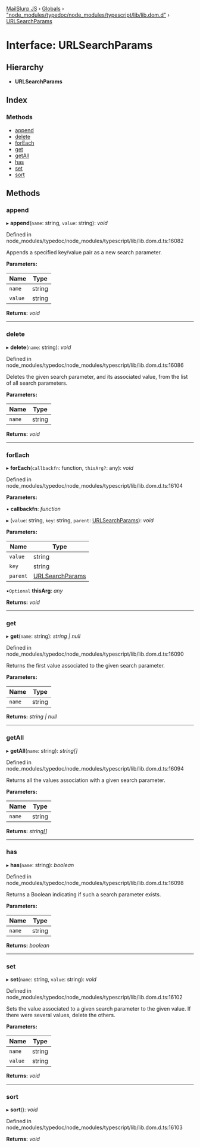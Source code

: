 [MailSlurp JS](../README.md) › [Globals](../globals.md) › ["node_modules/typedoc/node_modules/typescript/lib/lib.dom.d"](../modules/_node_modules_typedoc_node_modules_typescript_lib_lib_dom_d_.md) › [URLSearchParams](_node_modules_typedoc_node_modules_typescript_lib_lib_dom_d_.urlsearchparams.md)

# Interface: URLSearchParams

## Hierarchy

* **URLSearchParams**

## Index

### Methods

* [append](_node_modules_typedoc_node_modules_typescript_lib_lib_dom_d_.urlsearchparams.md#append)
* [delete](_node_modules_typedoc_node_modules_typescript_lib_lib_dom_d_.urlsearchparams.md#delete)
* [forEach](_node_modules_typedoc_node_modules_typescript_lib_lib_dom_d_.urlsearchparams.md#foreach)
* [get](_node_modules_typedoc_node_modules_typescript_lib_lib_dom_d_.urlsearchparams.md#get)
* [getAll](_node_modules_typedoc_node_modules_typescript_lib_lib_dom_d_.urlsearchparams.md#getall)
* [has](_node_modules_typedoc_node_modules_typescript_lib_lib_dom_d_.urlsearchparams.md#has)
* [set](_node_modules_typedoc_node_modules_typescript_lib_lib_dom_d_.urlsearchparams.md#set)
* [sort](_node_modules_typedoc_node_modules_typescript_lib_lib_dom_d_.urlsearchparams.md#sort)

## Methods

###  append

▸ **append**(`name`: string, `value`: string): *void*

Defined in node_modules/typedoc/node_modules/typescript/lib/lib.dom.d.ts:16082

Appends a specified key/value pair as a new search parameter.

**Parameters:**

Name | Type |
------ | ------ |
`name` | string |
`value` | string |

**Returns:** *void*

___

###  delete

▸ **delete**(`name`: string): *void*

Defined in node_modules/typedoc/node_modules/typescript/lib/lib.dom.d.ts:16086

Deletes the given search parameter, and its associated value, from the list of all search parameters.

**Parameters:**

Name | Type |
------ | ------ |
`name` | string |

**Returns:** *void*

___

###  forEach

▸ **forEach**(`callbackfn`: function, `thisArg?`: any): *void*

Defined in node_modules/typedoc/node_modules/typescript/lib/lib.dom.d.ts:16104

**Parameters:**

▪ **callbackfn**: *function*

▸ (`value`: string, `key`: string, `parent`: [URLSearchParams](_node_modules_typedoc_node_modules_typescript_lib_lib_dom_d_.urlsearchparams.md)): *void*

**Parameters:**

Name | Type |
------ | ------ |
`value` | string |
`key` | string |
`parent` | [URLSearchParams](_node_modules_typedoc_node_modules_typescript_lib_lib_dom_d_.urlsearchparams.md) |

▪`Optional`  **thisArg**: *any*

**Returns:** *void*

___

###  get

▸ **get**(`name`: string): *string | null*

Defined in node_modules/typedoc/node_modules/typescript/lib/lib.dom.d.ts:16090

Returns the first value associated to the given search parameter.

**Parameters:**

Name | Type |
------ | ------ |
`name` | string |

**Returns:** *string | null*

___

###  getAll

▸ **getAll**(`name`: string): *string[]*

Defined in node_modules/typedoc/node_modules/typescript/lib/lib.dom.d.ts:16094

Returns all the values association with a given search parameter.

**Parameters:**

Name | Type |
------ | ------ |
`name` | string |

**Returns:** *string[]*

___

###  has

▸ **has**(`name`: string): *boolean*

Defined in node_modules/typedoc/node_modules/typescript/lib/lib.dom.d.ts:16098

Returns a Boolean indicating if such a search parameter exists.

**Parameters:**

Name | Type |
------ | ------ |
`name` | string |

**Returns:** *boolean*

___

###  set

▸ **set**(`name`: string, `value`: string): *void*

Defined in node_modules/typedoc/node_modules/typescript/lib/lib.dom.d.ts:16102

Sets the value associated to a given search parameter to the given value. If there were several values, delete the others.

**Parameters:**

Name | Type |
------ | ------ |
`name` | string |
`value` | string |

**Returns:** *void*

___

###  sort

▸ **sort**(): *void*

Defined in node_modules/typedoc/node_modules/typescript/lib/lib.dom.d.ts:16103

**Returns:** *void*
